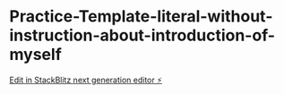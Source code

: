 # Practice-Template-literal-without-instruction-about-introduction-of-myself

[Edit in StackBlitz next generation editor ⚡️](https://stackblitz.com/~/github.com/YangJohnson/Practice-Template-literal-without-instruction-about-introduction-of-myself)